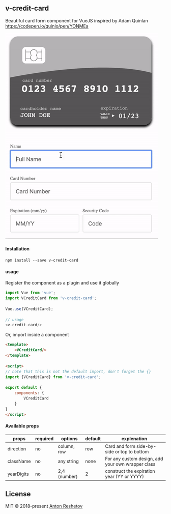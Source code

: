 ## v-credit-card

Beautiful card form component for VueJS inspired by Adam Quinlan https://codepen.io/quinlo/pen/YONMEa

<img src="./card.gif">

#### Installation

```
npm install --save v-credit-card
```

#### usage

Register the component as a plugin and use it globally
```js
import Vue from 'vue';
import VCreditCard from 'v-credit-card';

Vue.use(VCreditCard);

// usage
<v-credit-card/>
```

Or, import inside a component
```html
<template>
    <VCreditCard/>
</template>

<script>
// note that this is not the default import, don't forget the {}
import {VCreditCard} from 'v-credit-card';

export default {
    components: {
        VCreditCard
    }
}
</script>
```

#### Available props

|  props     | required | options      | default    | explenation                                       |
|------------|----------|--------------|------------|---------------------------------------------------|
| direction  | no       | column, row  |    row     | Card and form side-by-side or top to bottom       |
| className  | no       | any string   |    none    | For any custom design, add your own wrapper class |
| yearDigits | no       | 2,4 (number) |    2       | construct the expiration year (YY or YYYY)        |

## License

MIT © 2018-present [Anton Reshetov](http://antonreshetov.com)
